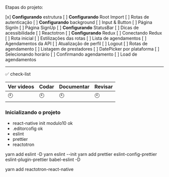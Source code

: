 Etapas do projeto:

[x] __Configurando__ estrutura
[ ] __Configurando__ Root Import
[ ] Rotas de autenticação
[ ] __Configurando__ background
[ ] Input & Button
[ ] Página SignIn
[ ] Página SignUp
[ ] __Configurando__ StatusBar
[ ] Dicas de acessibilidade
[ ] Reactotron
[ ] __Configurando__ Redux
[ ] Conectando Redux
[ ] Rota inicial
[ ] Estilizações das rotas
[ ] Lista de agendamentos
[ ] Agendamentos da API
[ ] Atualização de perfil
[ ] Logout
[ ] Rotas de agendamento
[ ] Listagem de prestadores
[ ] DatePicker por plataforma
[ ] Selecionando horário
[ ] Confirmando agendamento
[ ] Load de agendamentos

---

:white_check_mark: check-list

Ver videos | Codar | Documentar| Revisar
-----------|-------|-----------|---------
:clock10:| :clock10:|:clock10:|:clock10:


### Inicializando o projeto
- react-native init modulo10 ok
- .editorcofig ok
- eslint
- prettier
- reactotron

yarn add eslint -D
yarn eslint --init
yarn add prettier eslint-config-prettier eslint-plugin-prettier babel-eslint -D

yarn add reactotron-react-native
